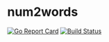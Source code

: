 # num2words

[![Go Report Card](https://goreportcard.com/badge/github.com/imansohibul/num2words)](https://goreportcard.com/report/github.com/imansohibul/num2words)  [![Build Status](https://travis-ci.com/imansohibul/num2words.svg?branch=master)](https://travis-ci.com/imansohibul/num2words)
